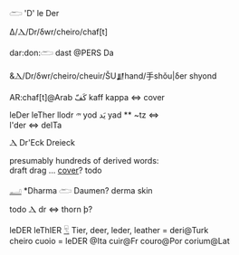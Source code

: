 𓂧 'D' le Der  

Δ/Ⲇ/Dr/δwr/cheiro/chaf[t]  

dar:don:𓂧 dast @PERS Da  

&Ⲇ/Dr/δwr/cheiro/cheuir/ŠU𒋗hand/手shǒu|δer shyond  

  AR:chaf[t]@Arab كَفّ kaff kappa ⇔ cover  

leDer leTher llodr 𐤉 yod يَد yad ** ~tz ⇔  
l'der ⇔ delTa  

Ⲇ Dr'Eck Dreieck  

presumably hundreds of derived words:  
draft drag … [cover](cover)? todo  

[𓂝](𓂝) *Dharma 𓂧 Daumen? derma skin  


todo Ⲇ dr ⇔ thorn þ?  

leDER leThIER [𓄛](𓄛) Tier, deer, leder, leather = deri@Turk  
cheiro cuoio = leDER @Ita cuir@Fr couro@Por corium@Lat  